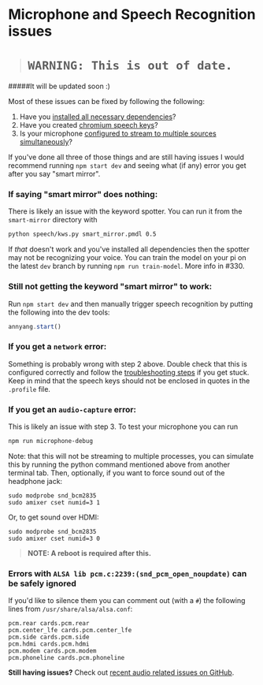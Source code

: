 # Microphone and Speech Recognition issues

># `WARNING: This is out of date.`
#####It will be updated soon :)

Most of these issues can be fixed by following the following:

1. Have you [installed all necessary dependencies](install_dependencies.md)?
2. Have you created [chromium speech keys](chromium_speech_keys.html)?
3. Is your microphone [configured to stream to multiple sources simultaneously](configure_the_pi.html#audio-input-and-output)?

If you've done all three of those things and are still having issues I would recommend running `npm start dev` and seeing what (if any) error you get after you say "smart mirror".

### If saying "smart mirror" does nothing:
There is likely an issue with the keyword spotter. You can run it from the `smart-mirror` directory with
``` bash
python speech/kws.py smart_mirror.pmdl 0.5
```
If *that* doesn't work and you've installed all dependencies then the spotter may not be recognizing your voice. You can train the model on your pi on the latest `dev` branch by running `npm run train-model`. More info in #330.

### Still not getting the keyword "smart mirror" to work:
Run `npm start dev` and then manually trigger speech recognition by putting the following into the dev tools:
``` javascript
annyang.start()
```

### If you get a `network` error:
Something is probably wrong with step 2 above. Double check that this is configured correctly and follow the [troubleshooting steps](http://docs.smart-mirror.io/docs/chromium_speech_keys.html#troubleshooting) if you get stuck. Keep in mind that the speech keys should not be enclosed in quotes in the `.profile` file.

### If you get an `audio-capture` error:
This is likely an issue with step 3. To test your microphone you can run 
``` bash
npm run microphone-debug
```
Note: that this will not be streaming to multiple processes, you can simulate this by running the python command mentioned above from another terminal tab.
Then, optionally, if you want to force sound out of the headphone jack:
```
sudo modprobe snd_bcm2835
sudo amixer cset numid=3 1
```
Or, to get sound over HDMI:
```
sudo modprobe snd_bcm2835
sudo amixer cset numid=3 0
```

> **NOTE: A reboot is required after this.**

### Errors with `ALSA lib pcm.c:2239:(snd_pcm_open_noupdate)` can be safely ignored
If you'd like to silence them you can comment out (with a `#`) the following lines from `/usr/share/alsa/alsa.conf`:
```
pcm.rear cards.pcm.rear
pcm.center_lfe cards.pcm.center_lfe
pcm.side cards.pcm.side
pcm.hdmi cards.pcm.hdmi
pcm.modem cards.pcm.modem
pcm.phoneline cards.pcm.phoneline
```

**Still having issues?** Check out [recent audio related issues on GitHub](https://github.com/evancohen/smart-mirror/issues?utf8=%E2%9C%93&q=is%3Aissue%20audio).
